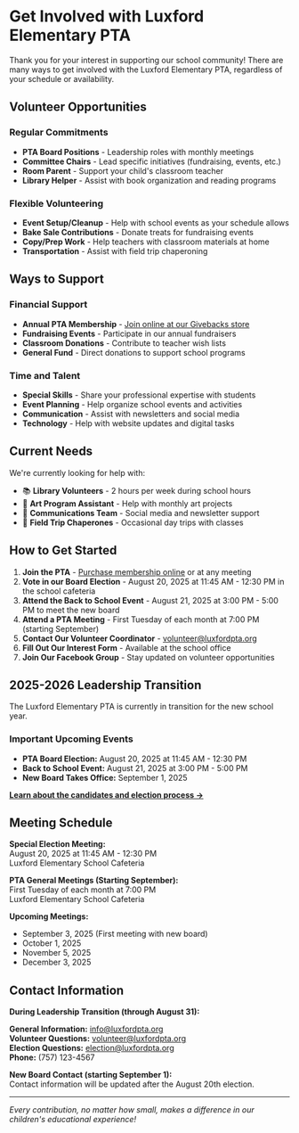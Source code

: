 # Get Involved with Luxford Elementary PTA

Thank you for your interest in supporting our school community! There are many ways to get involved with the Luxford Elementary PTA, regardless of your schedule or availability.

## Volunteer Opportunities

### Regular Commitments
- **PTA Board Positions** - Leadership roles with monthly meetings
- **Committee Chairs** - Lead specific initiatives (fundraising, events, etc.)
- **Room Parent** - Support your child's classroom teacher
- **Library Helper** - Assist with book organization and reading programs

### Flexible Volunteering
- **Event Setup/Cleanup** - Help with school events as your schedule allows
- **Bake Sale Contributions** - Donate treats for fundraising events
- **Copy/Prep Work** - Help teachers with classroom materials at home
- **Transportation** - Assist with field trip chaperoning

## Ways to Support

### Financial Support
- **Annual PTA Membership** - [Join online at our Givebacks store](https://luxfordpta.givebacks.com/shop)
- **Fundraising Events** - Participate in our annual fundraisers
- **Classroom Donations** - Contribute to teacher wish lists
- **General Fund** - Direct donations to support school programs

### Time and Talent
- **Special Skills** - Share your professional expertise with students
- **Event Planning** - Help organize school events and activities
- **Communication** - Assist with newsletters and social media
- **Technology** - Help with website updates and digital tasks

## Current Needs

We're currently looking for help with:
- 📚 **Library Volunteers** - 2 hours per week during school hours
- 🎨 **Art Program Assistant** - Help with monthly art projects
- 📧 **Communications Team** - Social media and newsletter support
- 🚌 **Field Trip Chaperones** - Occasional day trips with classes

## How to Get Started

1. **Join the PTA** - [Purchase membership online](https://luxfordpta.givebacks.com/shop) or at any meeting
2. **Vote in our Board Election** - August 20, 2025 at 11:45 AM - 12:30 PM in the school cafeteria
3. **Attend the Back to School Event** - August 21, 2025 at 3:00 PM - 5:00 PM to meet the new board
4. **Attend a PTA Meeting** - First Tuesday of each month at 7:00 PM (starting September)
5. **Contact Our Volunteer Coordinator** - [volunteer@luxfordpta.org](mailto:volunteer@luxfordpta.org)
6. **Fill Out Our Interest Form** - Available at the school office
7. **Join Our Facebook Group** - Stay updated on volunteer opportunities

## 2025-2026 Leadership Transition

The Luxford Elementary PTA is currently in transition for the new school year. 

### Important Upcoming Events
- **PTA Board Election:** August 20, 2025 at 11:45 AM - 12:30 PM
- **Back to School Event:** August 21, 2025 at 3:00 PM - 5:00 PM  
- **New Board Takes Office:** September 1, 2025

**[Learn about the candidates and election process →](events/pta-board-election.md)**

## Meeting Schedule

**Special Election Meeting:**  
August 20, 2025 at 11:45 AM - 12:30 PM  
Luxford Elementary School Cafeteria

**PTA General Meetings (Starting September):**  
First Tuesday of each month at 7:00 PM  
Luxford Elementary School Cafeteria

**Upcoming Meetings:**
- September 3, 2025 (First meeting with new board)
- October 1, 2025
- November 5, 2025
- December 3, 2025

## Contact Information

**During Leadership Transition (through August 31):**

**General Information:** [info@luxfordpta.org](mailto:info@luxfordpta.org)  
**Volunteer Questions:** [volunteer@luxfordpta.org](mailto:volunteer@luxfordpta.org)  
**Election Questions:** [election@luxfordpta.org](mailto:election@luxfordpta.org)  
**Phone:** (757) 123-4567

**New Board Contact (starting September 1):**  
Contact information will be updated after the August 20th election.

---

*Every contribution, no matter how small, makes a difference in our children's educational experience!*